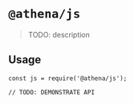 # `@athena/js`

> TODO: description

## Usage

```
const js = require('@athena/js');

// TODO: DEMONSTRATE API
```
